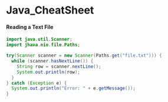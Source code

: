 # Java_CheatSheet

#### Reading a Text File


```java
import java.util.Scanner;
import jhava.nio.file.Paths;

try(Scanner scanner = new Scanner(Paths.get("file.txt"))) {
  while (scanner.hasNextLine()) {
    String row = scanner.nextLine();
    System.out.println(row);
  }
} catch (Exception e) {
  System.out.println("Error: " + e.getMessage());
}
```

